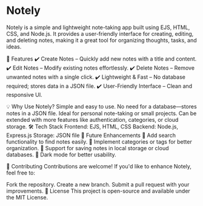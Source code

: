 # Notely
Notely is a simple and lightweight note-taking app built using EJS, HTML, CSS, and Node.js. It provides a user-friendly interface for creating, editing, and deleting notes, making it a great tool for organizing thoughts, tasks, and ideas.

🚀 Features
✔️ Create Notes – Quickly add new notes with a title and content.
✔️ Edit Notes – Modify existing notes effortlessly.
✔️ Delete Notes – Remove unwanted notes with a single click.
✔️ Lightweight & Fast – No database required; stores data in a JSON file.
✔️ User-Friendly Interface – Clean and responsive UI.  <br>

💡 Why Use Notely?
Simple and easy to use.
No need for a database—stores notes in a JSON file.
Ideal for personal note-taking or small projects.
Can be extended with more features like authentication, categories, or cloud storage.
🛠️ Tech Stack
Frontend: EJS, HTML, CSS
Backend: Node.js, Express.js
Storage: JSON file
📌 Future Enhancements
🔹 Add search functionality to find notes easily.
🔹 Implement categories or tags for better organization.
🔹 Support for saving notes in local storage or cloud databases.
🔹 Dark mode for better usability.

🤝 Contributing
Contributions are welcome! If you'd like to enhance Notely, feel free to:

Fork the repository.
Create a new branch.
Submit a pull request with your improvements.
📜 License
This project is open-source and available under the MIT License.

